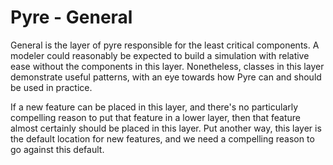 # Pyre - General

General is the layer of pyre responsible for the least critical components.
A modeler could reasonably be expected to build a simulation with relative ease without the components in this layer.
Nonetheless, classes in this layer demonstrate useful patterns, with an eye towards how Pyre can and should be used in practice.

If a new feature can be placed in this layer, and there's no particularly compelling reason to put that feature in a lower layer,
then that feature almost certainly should be placed in this layer.
Put another way, this layer is the default location for new features, and we need a compelling reason to go against this default.
